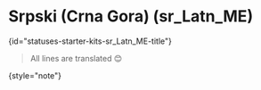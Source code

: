 # Srpski (Crna Gora) (sr_Latn_ME)
{id="statuses-starter-kits-sr_Latn_ME-title"}


> All lines are translated 😊
>
{style="note"}
